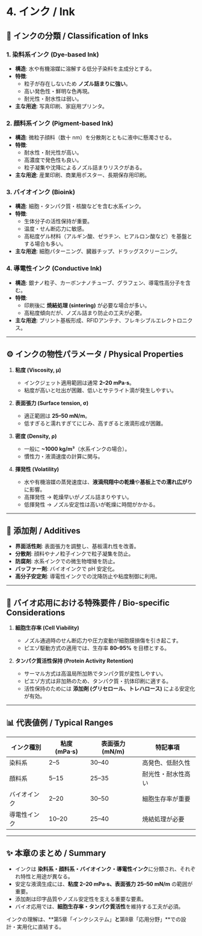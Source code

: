 # 4. インク / Ink

## 🧪 インクの分類 / Classification of Inks

### 1. 染料系インク (Dye-based Ink)
- **構造**: 水や有機溶媒に溶解する低分子染料を主成分とする。  
- **特徴**:
  - 粒子が存在しないため **ノズル詰まりに強い**。  
  - 高い発色性・鮮明な色再現。  
  - 耐光性・耐水性は弱い。  
- **主な用途**: 写真印刷、家庭用プリンタ。

### 2. 顔料系インク (Pigment-based Ink)
- **構造**: 微粒子顔料（数十 nm）を分散剤とともに液中に懸濁させる。  
- **特徴**:
  - 耐水性・耐光性が高い。  
  - 高濃度で発色性も良い。  
  - 粒子凝集や沈降によるノズル詰まりリスクがある。  
- **主な用途**: 産業印刷、商業用ポスター、長期保存用印刷。

### 3. バイオインク (Bioink)
- **構造**: 細胞・タンパク質・核酸などを含む水系インク。  
- **特徴**:
  - 生体分子の活性保持が重要。  
  - 温度・せん断応力に敏感。  
  - 高粘度ゲル材料（アルギン酸、ゼラチン、ヒアルロン酸など）を基盤とする場合も多い。  
- **主な用途**: 細胞パターニング、臓器チップ、ドラッグスクリーニング。

### 4. 導電性インク (Conductive Ink)
- **構造**: 銀ナノ粒子、カーボンナノチューブ、グラフェン、導電性高分子を含む。  
- **特徴**:
  - 印刷後に **焼結処理 (sintering)** が必要な場合が多い。  
  - 高粘度傾向だが、ノズル詰まり防止の工夫が必要。  
- **主な用途**: プリント基板形成、RFIDアンテナ、フレキシブルエレクトロニクス。

---

## ⚙️ インクの物性パラメータ / Physical Properties

1. **粘度 (Viscosity, μ)**  
   - インクジェット適用範囲は通常 **2–20 mPa·s**。  
   - 粘度が高いと吐出が困難、低いとサテライト滴が発生しやすい。  

2. **表面張力 (Surface tension, σ)**  
   - 適正範囲は **25–50 mN/m**。  
   - 低すぎると濡れすぎてにじみ、高すぎると液滴形成が困難。  

3. **密度 (Density, ρ)**  
   - 一般に **~1000 kg/m³**（水系インクの場合）。  
   - 慣性力・液滴速度の計算に関与。  

4. **揮発性 (Volatility)**  
   - 水や有機溶媒の蒸発速度は、**液滴飛翔中の乾燥**や**基板上での濡れ広がり**に影響。  
   - 高揮発性 → 乾燥早いがノズル詰まりやすい。  
   - 低揮発性 → ノズル安定性は高いが乾燥に時間がかかる。  

---

## 🧴 添加剤 / Additives
- **界面活性剤**: 表面張力を調整し、基板濡れ性を改善。  
- **分散剤**: 顔料やナノ粒子インクで粒子凝集を防止。  
- **防腐剤**: 水系インクでの微生物増殖を防止。  
- **バッファー剤**: バイオインクで pH 安定化。  
- **高分子安定剤**: 導電性インクでの沈降防止や粘度制御に利用。  

---

## 🧬 バイオ応用における特殊要件 / Bio-specific Considerations

1. **細胞生存率 (Cell Viability)**  
   - ノズル通過時のせん断応力や圧力変動が細胞膜損傷を引き起こす。  
   - ピエゾ駆動方式の適用では、生存率 **80–95%** を目標とする。  

2. **タンパク質活性保持 (Protein Activity Retention)**  
   - サーマル方式は高温局所加熱でタンパク質が変性しやすい。  
   - ピエゾ方式は非加熱のため、タンパク質・抗体印刷に適する。  
   - 活性保持のためには **添加剤 (グリセロール、トレハロース)** による安定化が有効。  

---

## 📊 代表値例 / Typical Ranges
| インク種別 | 粘度 (mPa·s) | 表面張力 (mN/m) | 特記事項 |
|------------|---------------|------------------|-----------|
| 染料系 | 2–5 | 30–40 | 高発色、低耐久性 |
| 顔料系 | 5–15 | 25–35 | 耐光性・耐水性高い |
| バイオインク | 2–20 | 30–50 | 細胞生存率が重要 |
| 導電性インク | 10–20 | 25–40 | 焼結処理が必要 |

---

## ✨ 本章のまとめ / Summary
- インクは **染料系・顔料系・バイオインク・導電性インク**に分類され、それぞれ特性と用途が異なる。  
- 安定な液滴生成には、**粘度 2–20 mPa·s、表面張力 25–50 mN/m** の範囲が重要。  
- 添加剤は印字品質やノズル安定性を支える重要な要素。  
- バイオ応用では、**細胞生存率・タンパク質活性**を維持する工夫が必須。  

インクの理解は、**第5章「インクシステム」**と**第8章「応用分野」**での設計・実用化に直結する。
